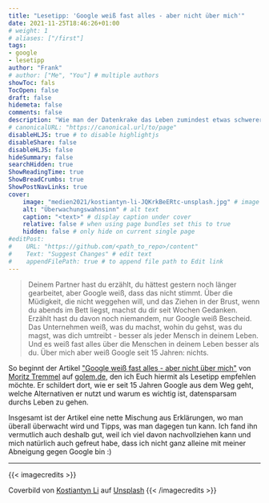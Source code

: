 ```yaml
---
title: "Lesetipp: 'Google weiß fast alles - aber nicht über mich'"
date: 2021-11-25T18:46:26+01:00
# weight: 1
# aliases: ["/first"]
tags:
- google
- lesetipp
author: "Frank"
# author: ["Me", "You"] # multiple authors
showToc: fals
TocOpen: false
draft: false
hidemeta: false
comments: false
description: "Wie man der Datenkrake das Leben zumindest etwas schwerer macht. Ein Erfahrungsbericht."
# canonicalURL: "https://canonical.url/to/page"
disableHLJS: true # to disable highlightjs
disableShare: false
disableHLJS: false
hideSummary: false
searchHidden: true
ShowReadingTime: true
ShowBreadCrumbs: true
ShowPostNavLinks: true
cover:
    image: "medien2021/kostiantyn-li-JQKrkBeERtc-unsplash.jpg" # image path/url
    alt: "Überwachungswahnsinn" # alt text
    caption: "<text>" # display caption under cover
    relative: false # when using page bundles set this to true
    hidden: false # only hide on current single page
#editPost:
#    URL: "https://github.com/<path_to_repo>/content"
#    Text: "Suggest Changes" # edit text
#    appendFilePath: true # to append file path to Edit link
---
```

>Deinem Partner hast du erzählt, du hättest gestern noch länger gearbeitet, aber Google weiß, dass das nicht stimmt. Über die Müdigkeit, die nicht weggehen will, und das Ziehen in der Brust, wenn du abends im Bett liegst, machst du dir seit Wochen Gedanken. Erzählt hast du davon noch niemandem, nur Google weiß Bescheid. Das Unternehmen weiß, was du machst, wohin du gehst, was du magst, was dich umtreibt - besser als jeder Mensch in deinem Leben. Und es weiß fast alles über die Menschen in deinem Leben besser als du. Über mich aber weiß Google seit 15 Jahren: nichts.

So beginnt der Artikel ["Google weiß fast alles - aber nicht über mich"](https://www.golem.de/news/datenschutz-google-weiss-fast-alles-aber-nicht-ueber-mich-2110-160155.html) von [Moritz Tremmel](https://www.golem.de/specials/autor-moritz-tremmel/) auf [golem.de](https://www.golem.de/), den ich Euch hiermit als Lesetipp empfehlen möchte. Er schildert dort, wie er seit 15 Jahren Google aus dem Weg geht, welche Alternativen er nutzt und warum es wichtig ist, datensparsam durchs Leben zu gehen.

Insgesamt ist der Artikel eine nette Mischung aus Erklärungen, wo man überall überwacht wird und Tipps, was man dagegen tun kann. Ich fand ihn vermutlich auch deshalb gut, weil ich viel davon nachvollziehen kann und mich natürlich auch gefreut habe, dass ich nicht ganz alleine mit meiner Abneigung gegen Google bin :)


---

{{< imagecredits >}}

Coverbild von <a href="https://unsplash.com/@leekos?utm_source=unsplash&utm_medium=referral&utm_content=creditCopyText">Kostiantyn Li</a> auf <a href="https://unsplash.com/s/photos/big-brother?utm_source=unsplash&utm_medium=referral&utm_content=creditCopyText">Unsplash</a>
{{< /imagecredits >}}
